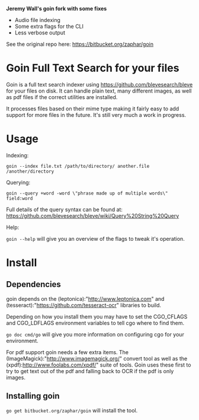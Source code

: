 **Jeremy Wall's goin fork with some fixes**

* Audio file indexing
* Some extra flags for the CLI
* Less verbose output

See the original repo here: https://bitbucket.org/zaphar/goin

Goin Full Text Search for your files
====================================

Goin is a full text search indexer using
https://github.com/blevesearch/bleve for your files on disk. It can
handle plain text, many different images, as well as pdf files if the
correct utilities are installed.

It processes files based on their mime type making it fairly easy to
add support for more files in the future. It's still very much a work
in progress.

Usage
=====

Indexing:

`goin --index file.txt /path/to/directory/ another.file /another/directory`

Querying:

`goin --query +word -word \"phrase made up of multiple words\" field:word`

Full details of the query syntax can be found at: https://github.com/blevesearch/bleve/wiki/Query%20String%20Query

Help:

`goin --help` will give you an overview of the flags to tweak it's operation.

Install
=======

Dependencies
------------

goin depends on the (leptonica):"http://www.leptonica.com" and (tesseract):"https://github.com/tesseract-ocr" libraries to build.

Depending on how you install them you may have to set the CGO_CFLAGS and CGO_LDFLAGS environment variables to tell cgo where to find them.

`go doc cmd/go` will give you more information on configuring cgo for your environment.


For pdf support goin needs a few extra items. The (ImageMagick):"http://www.imagemagick.org/" convert tool as well as the (xpdf):http://www.foolabs.com/xpdf/" suite of tools. 
Goin uses these first to try to get text out of the pdf and falling back to OCR if the pdf is only images.

Installing goin
------------------
`go get bitbucket.org/zaphar/goin` will install the tool.

